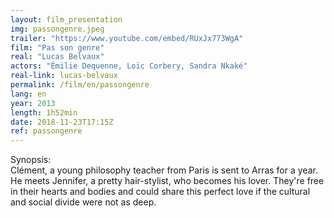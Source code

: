 ```yaml
---
layout: film_presentation
img: passongenre.jpeg
trailer: "https://www.youtube.com/embed/RUxJx773WgA"
film: "Pas son genre"
real: "Lucas Belvaux"
actors: "Émilie Dequenne, Loïc Corbery, Sandra Nkaké"
real-link: lucas-belvaux
permalink: /film/en/passongenre
lang: en
year: 2013
length: 1h52min
date: 2018-11-23T17:15Z
ref: passongenre
---
```



<span class="name"> Synopsis:</span> <br/>
<span class="resumefilm"> Clément, a young philosophy teacher from Paris is sent to Arras for a year. He meets Jennifer, a pretty hair-stylist, who becomes his lover. They're free in their hearts and bodies and could share this perfect love if the cultural and social divide were not as deep. </span>
